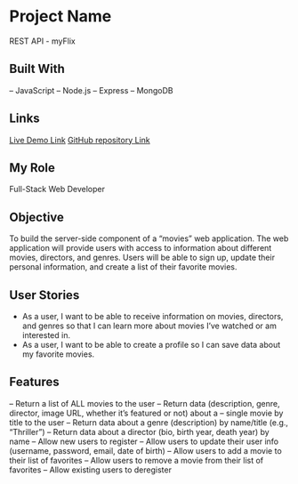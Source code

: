 # Project Name

REST API - myFlix


## Built With

– JavaScript
– Node.js
– Express
– MongoDB

## Links

[Live Demo Link](https://myflix-movie-api.onrender.com/)
[GitHub repository Link](https://github.com/Thom187/movie_api)


## My Role

Full-Stack Web Developer


## Objective

To build the server-side component of a “movies” web application. The web
application will provide users with access to information about different
movies, directors, and genres. Users will be able to sign up, update their
personal information, and create a list of their favorite movies.


## User Stories

- As a user, I want to be able to receive information on movies, directors, and genres so that I
  can learn more about movies I’ve watched or am interested in.
- As a user, I want to be able to create a profile so I can save data about my favorite movies.


## Features

– Return a list of ALL movies to the user
– Return data (description, genre, director, image URL, whether it’s featured or not) about a
– single movie by title to the user
– Return data about a genre (description) by name/title (e.g., “Thriller”)
– Return data about a director (bio, birth year, death year) by name
– Allow new users to register
– Allow users to update their user info (username, password, email, date of birth)
– Allow users to add a movie to their list of favorites
– Allow users to remove a movie from their list of favorites
– Allow existing users to deregister
